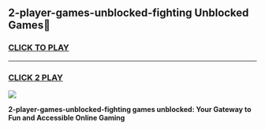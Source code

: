 
## 2-player-games-unblocked-fighting Unblocked Games👋
<h3>
<a href="https://news.freeplayer.one?title=2-player-games-unblocked-fighting&ref=16F">CLICK TO PLAY</a></h3>
<hr>

<h3>
<a href="https://news.freeplayer.one?title=2-player-games-unblocked-fighting&ref=16F">CLICK 2 PLAY</a>
  
</h3>

<a href="https://news.freeplayer.one?title=2-player-games-unblocked-fighting&ref=16F/"><img src="https://clearcache.store/games.png"></a>


**2-player-games-unblocked-fighting games unblocked: Your Gateway to Fun and Accessible Online Gaming**
